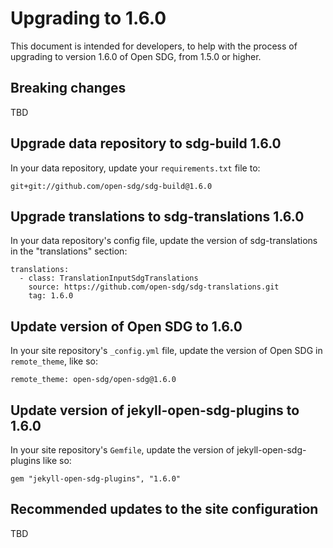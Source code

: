 <h1>Upgrading to 1.6.0</h1>

This document is intended for developers, to help with the process of upgrading to version 1.6.0 of Open SDG, from 1.5.0 or higher.

## Breaking changes

TBD

## Upgrade data repository to sdg-build 1.6.0

In your data repository, update your `requirements.txt` file to:

```
git+git://github.com/open-sdg/sdg-build@1.6.0
```

## Upgrade translations to sdg-translations 1.6.0

In your data repository's config file, update the version of sdg-translations in the "translations" section:

```
translations:
  - class: TranslationInputSdgTranslations
    source: https://github.com/open-sdg/sdg-translations.git
    tag: 1.6.0
```

## Update version of Open SDG to 1.6.0

In your site repository's `_config.yml` file, update the version of Open SDG in `remote_theme`, like so:

```
remote_theme: open-sdg/open-sdg@1.6.0
```

## Update version of jekyll-open-sdg-plugins to 1.6.0

In your site repository's `Gemfile`, update the version of jekyll-open-sdg-plugins like so:

```
gem "jekyll-open-sdg-plugins", "1.6.0"
```

## Recommended updates to the site configuration

TBD

